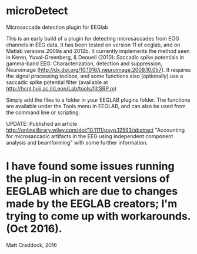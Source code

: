 microDetect
===========

Microsaccade detection plugin for EEGlab

This is an early build of a plugin for detecting microsaccades from EOG channels in EEG data.
It has been tested on version 11 of eeglab, and on Matlab versions 2009a and 2012b. It currently implements the method seen in Keren, Yuval-Greenberg, & Deouell (2010): Saccadic spike potentials in gamma-band EEG: Characterization, detection and suppression, Neuroimage (http://dx.doi.org/10.1016/j.neuroimage.2009.10.057). It requires the signal processing toolbox, and some functions also (optionally) use a saccadic spike potential filter (available at http://hcnl.huji.ac.il/Leon/Lab/tools/filtSRP.m)

Simply add the files to a folder in your EEGLAB plugins folder. The functions are available under the Tools menu in EEGLAB, and can also be used from the command line or scripting.

UPDATE: Published an article http://onlinelibrary.wiley.com/doi/10.1111/psyp.12593/abstract "Accounting for microsaccadic artifacts in the EEG using independent component analysis and beamforming" with some further information.

# I have found some issues running the plug-in on recent versions of EEGLAB which are due to changes made by the EEGLAB creators; I'm trying to come up with workarounds. (Oct 2016).

Matt Craddock, 2016
